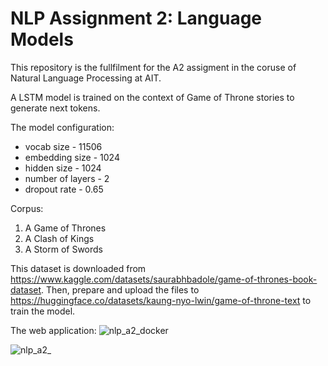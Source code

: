 # NLP Assignment 2: Language Models

This repository is the fullfilment for the A2 assigment in the coruse of Natural Language Processing at AIT.

A LSTM model is trained on the context of Game of Throne stories to generate next tokens.

The model configuration:

* vocab size - 11506
* embedding size - 1024
* hidden size - 1024
* number of layers - 2
* dropout rate - 0.65

Corpus:

1. A Game of Thrones
2. A Clash of Kings
3. A Storm of Swords

This dataset is downloaded from https://www.kaggle.com/datasets/saurabhbadole/game-of-thrones-book-dataset.
Then, prepare and upload the files to https://huggingface.co/datasets/kaung-nyo-lwin/game-of-throne-text to train the model.

The web application:
![nlp_a2_docker](https://github.com/user-attachments/assets/85f3c178-0f62-45b8-a4c2-f25dcb79bcb2)



![nlp_a2_](https://github.com/user-attachments/assets/4bda0497-c083-4e15-ac9f-1e4e60bad6b2)






